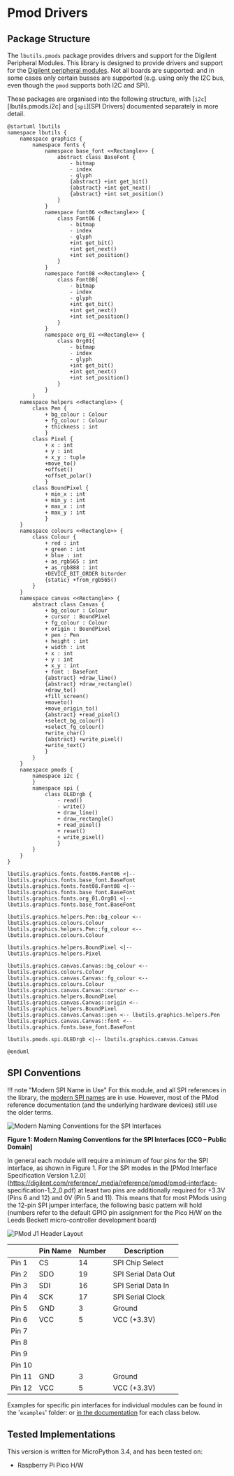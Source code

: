 # Pmod Drivers

## Package Structure

The `lbutils.pmods` package provides drivers and support for the Digilent Peripheral Modules. This library is designed to provide drivers and support for the [Digilent peripheral modules](https://digilent.com/reference/pmod/start). Not all boards are supported: and in some cases only certain busses are supported (e.g. using only the I2C bus, even though the `pmod` supports both I2C and SPI).

These packages are organised into the following structure, with [`i2c`][lbutils.pmods.i2c] and [`spi`][SPI Drivers] documented separately in more detail.

```puml
@startuml lbutils
namespace lbutils {
    namespace graphics {
        namespace fonts {
            namespace base_font <<Rectangle>> {
                abstract class BaseFont {
                    - bitmap
                    - index
                    - glyph
                    {abstract} +int get_bit()
                    {abstract} +int get_next()
                    {abstract} +int set_position()
                }
            }
            namespace font06 <<Rectangle>> {
                class Font06 {
                    - bitmap
                    - index
                    - glyph
                    +int get_bit()
                    +int get_next()
                    +int set_position()
                }
            }
            namespace font08 <<Rectangle>> {
                class Font08{
                    - bitmap
                    - index
                    - glyph
                    +int get_bit()
                    +int get_next()
                    +int set_position()
                }
            }
            namespace org_01 <<Rectangle>> {
                class Org01{
                    - bitmap
                    - index
                    - glyph
                    +int get_bit()
                    +int get_next()
                    +int set_position()
                }
            }
        }
    namespace helpers <<Rectangle>> {
        class Pen {
            + bg_colour : Colour
            + fg_colour : Colour
            + thickness : int
            }
        class Pixel {
            + x : int
            + y : int
            + x_y : tuple
            +move_to()
            +offset()
            +offset_polar()
            }
        class BoundPixel {
            + min_x : int
            + min_y : int
            + max_x : int
            + max_y : int
            }
    }
    namespace colours <<Rectangle>> {
        class Colour {
            + red : int
            + green : int
            + blue : int
            + as_rgb565 : int
            + as_rgb888 : int
            +DEVICE_BIT_ORDER bitorder
            {static} +from_rgb565()
        }
    }
    namespace canvas <<Rectangle>> {
        abstract class Canvas {
            + bg_colour : Colour
            + cursor : BoundPixel
            + fg_colour : Colour
            + origin : BoundPixel
            + pen : Pen
            + height : int
            + width : int
            + x : int
            + y : int
            + x_y : int
            + font : BaseFont
            {abstract} +draw_line()
            {abstract} +draw_rectangle()
            +draw_to()
            +fill_screen()
            +moveto()
            +move_origin_to()
            {abstract} +read_pixel()
            +select_bg_colour()
            +select_fg_colour()
            +write_char()
            {abstract} +write_pixel()
            +write_text()
            }
        }
    }
    namespace pmods {
        namespace i2c {
        }
        namespace spi {
            class OLEDrgb {
                - read()
                - write()
                + draw_line()
                + draw_rectangle()
                + read_pixel()
                + reset()
                + write_pixel()
                }
        }
    }
}

lbutils.graphics.fonts.font06.Font06 <|-- lbutils.graphics.fonts.base_font.BaseFont
lbutils.graphics.fonts.font08.Font08 <|-- lbutils.graphics.fonts.base_font.BaseFont
lbutils.graphics.fonts.org_01.Org01 <|-- lbutils.graphics.fonts.base_font.BaseFont

lbutils.graphics.helpers.Pen::bg_colour <-- lbutils.graphics.colours.Colour
lbutils.graphics.helpers.Pen::fg_colour <-- lbutils.graphics.colours.Colour

lbutils.graphics.helpers.BoundPixel <|-- lbutils.graphics.helpers.Pixel

lbutils.graphics.canvas.Canvas::bg_colour <-- lbutils.graphics.colours.Colour
lbutils.graphics.canvas.Canvas::fg_colour <-- lbutils.graphics.colours.Colour
lbutils.graphics.canvas.Canvas::cursor <-- lbutils.graphics.helpers.BoundPixel
lbutils.graphics.canvas.Canvas::origin <-- lbutils.graphics.helpers.BoundPixel
lbutils.graphics.canvas.Canvas::pen <-- lbutils.graphics.helpers.Pen
lbutils.graphics.canvas.Canvas::font <-- lbutils.graphics.fonts.base_font.BaseFont

lbutils.pmods.spi.OLEDrgb <|-- lbutils.graphics.canvas.Canvas

@enduml
```

## SPI Conventions

!!! note "Modern SPI Name in Use"
     For this module, and all SPI references in the library, the [modern SPI
     names](https://www.oshwa.org/a-resolution-to-redefine-spi-signal-names/) are in
     use. However, most  of the PMod reference documentation (and the underlying
     hardware devices) still use the older terms.

![Modern Naming Conventions for the SPI Interfaces](../../media/spi_interfaces.png)

**Figure 1: Modern Naming Conventions for the SPI Interfaces [CC0 – Public Domain]**

In general each module will require a minimum of four pins for the SPI
interface, as shown in Figure 1. For the SPI modes in the [PMod Interface
Specification Version
1.2.0](https://digilent.com/reference/_media/reference/pmod/pmod-interface-
specification-1_2_0.pdf) at least two pins are additionally required for +3.3V
(Pins 6 and 12) and 0V (Pin 5 and 11). This means that for most PMods using the
12-pin SPI jumper interface, the following basic pattern will hold (numbers
refer to the default GPIO pin assignment for the Pico H/W on the Leeds Beckett
micro-controller development board)

![PMod J1 Header Layout](https://digilent.com/reference/_media/reference/pmod/pmod-pinout-2x6.png)

|        | Pin Name      | Number       | Description                         |
|--------|---------------|--------------|-------------------------------------|
| Pin 1  | CS            | 14           | SPI Chip Select                     |
| Pin 2  | SDO           | 19           | SPI Serial Data Out                 |
| Pin 3  | SDI           | 16           | SPI Serial Data In                  |
| Pin 4  | SCK           | 17           | SPI Serial Clock                    |
| Pin 5  | GND           | 3            | Ground                              |
| Pin 6  | VCC           | 5            | VCC (+3.3V)                         |
| Pin 7  |               |              |                                     |
| Pin 8  |               |              |                                     |
| Pin 9  |               |              |                                     |
| Pin 10 |               |              |                                     |
| Pin 11 | GND           | 3            | Ground                              |
| Pin 12 | VCC           | 5            | VCC (+3.3V)                         |

Examples for specific pin interfaces for individual modules can be found in the '`examples`' folder: or [in the documentation](https://lbutils.readthedocs.io/en/latest/) for each class below.

## Tested Implementations

This version is written for MicroPython 3.4, and has been tested on:

  * Raspberry Pi Pico H/W




